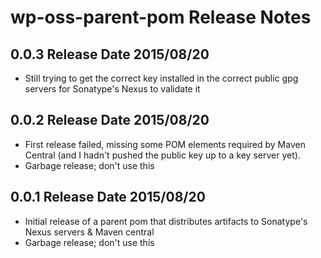 # wp-oss-parent-pom Release Notes

## 0.0.3 Release Date 2015/08/20

* Still trying to get the correct key installed in the correct public gpg servers for Sonatype's Nexus to validate it

## 0.0.2 Release Date 2015/08/20

* First release failed, missing some POM elements required by Maven Central (and I hadn't pushed the public key up to a key server yet).
* Garbage release; don't use this

## 0.0.1 Release Date 2015/08/20

* Initial release of a parent pom that distributes artifacts to Sonatype's Nexus servers & Maven central
* Garbage release; don't use this
